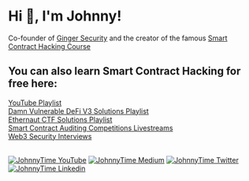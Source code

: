 # Hi 👋, I'm Johnny!

Co-founder of [Ginger Security](https://gingersec.xyz/) and the creator of the famous [Smart Contract Hacking Course](https://smartcontractshacking.com/)

## You can also learn Smart Contract Hacking for free here:

[YouTube Playlist](https://www.youtube.com/watch?v=QbIYmnkrTwk&list=PLKXasCp8iWpggOvU_7U_Uem-LYx6DWP7Q&ab_channel=JohnnyTime)
<br>
[Damn Vulnerable DeFi V3 Solutions Playlist](https://www.youtube.com/watch?v=CfR1CcO8lEI&list=PLKXasCp8iWpiKdsSR18XdAyDeYlYzMG00&ab_channel=JohnnyTime)
<br>
[Ethernaut CTF Solutions Playlist](https://www.youtube.com/watch?v=UWy-CcnulCA&list=PLKXasCp8iWpjYKwk0hcdVDVZlpW_NGEYS&ab_channel=JohnnyTime)
<br>
[Smart Contract Auditing Competitions Livestreams](https://www.youtube.com/watch?v=RRZt1j0rRnA&list=PLKXasCp8iWpjrY1Z1LAuzB5Oohz-TBJcF)
<br>
[Web3 Security Interviews](https://www.youtube.com/watch?v=mR8DvtfyvI8&list=PLKXasCp8iWpg2dl7UiQR1X6Xzv-s21l8m)
<br><br>


[![JohnnyTime YouTube](https://img.shields.io/badge/YouTube-FF0000?style=for-the-badge&logo=youtube&logoColor=white)](https://www.youtube.com/JohnnyTime)
[![JohnnyTime Medium](https://img.shields.io/badge/Medium-000000?style=for-the-badge&logo=medium&logoColor=white)](https://medium.com/@JohnnyTime)
[![JohnnyTime Twitter](https://img.shields.io/badge/Twitter-1DA1F2?style=for-the-badge&logo=twitter&logoColor=white)](https://twitter.com/RealJohnnyTime)
[![JohnnyTime Linkedin](https://img.shields.io/badge/LinkedIn-0077B5?style=for-the-badge&logo=linkedin&logoColor=white)](https://www.linkedin.com/in/johnnytime/)
